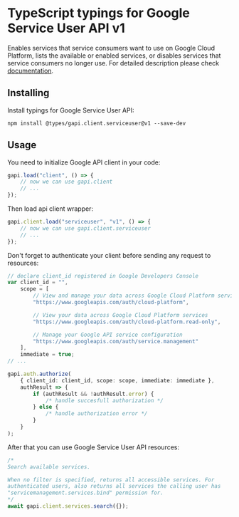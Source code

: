 # TypeScript typings for Google Service User API v1

Enables services that service consumers want to use on Google Cloud Platform,
lists the available or enabled services, or disables services that service
consumers no longer use. For detailed description please check
[documentation](https://cloud.google.com/service-management/).

## Installing

Install typings for Google Service User API:

```
npm install @types/gapi.client.serviceuser@v1 --save-dev
```

## Usage

You need to initialize Google API client in your code:

```typescript
gapi.load("client", () => {
    // now we can use gapi.client
    // ...
});
```

Then load api client wrapper:

```typescript
gapi.client.load("serviceuser", "v1", () => {
    // now we can use gapi.client.serviceuser
    // ...
});
```

Don't forget to authenticate your client before sending any request to
resources:

```typescript
// declare client_id registered in Google Developers Console
var client_id = "",
    scope = [
        // View and manage your data across Google Cloud Platform services
        "https://www.googleapis.com/auth/cloud-platform",

        // View your data across Google Cloud Platform services
        "https://www.googleapis.com/auth/cloud-platform.read-only",

        // Manage your Google API service configuration
        "https://www.googleapis.com/auth/service.management"
    ],
    immediate = true;
// ...

gapi.auth.authorize(
    { client_id: client_id, scope: scope, immediate: immediate },
    authResult => {
        if (authResult && !authResult.error) {
            /* handle succesfull authorization */
        } else {
            /* handle authorization error */
        }
    }
);
```

After that you can use Google Service User API resources:

```typescript
/* 
Search available services.

When no filter is specified, returns all accessible services. For
authenticated users, also returns all services the calling user has
"servicemanagement.services.bind" permission for.  
*/
await gapi.client.services.search({});
```
